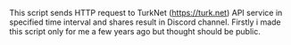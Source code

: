 This script sends HTTP request to TurkNet (https://turk.net) API service in specified time interval and shares result in Discord channel. Firstly i made this script only for me a few years ago but thought should be public.
